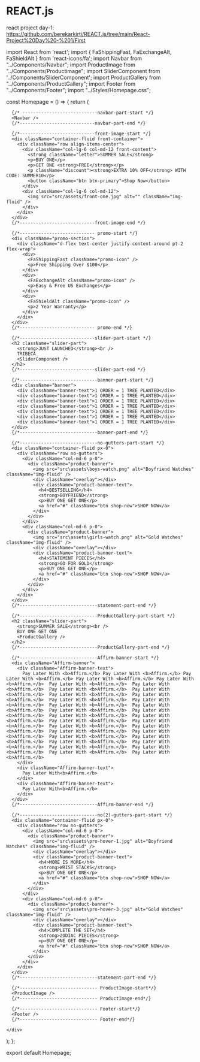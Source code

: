 # REACT.js
react project day-1: https://github.com/berekarkirti/REACT.js/tree/main/React-Project%20Day%20-%201/First



import React from 'react';
import { FaShippingFast, FaExchangeAlt, FaShieldAlt } from 'react-icons/fa';
import Navbar from "../Components/Navbar";
import ProductImage from "../Components/Productimage";
import SliderComponent from '../Components/SliderComponent';
import ProductGallery from "../Components/ProductGallery";
import Footer from "../Components/Footer";
import "../Styles/Homepage.css";

const Homepage = () => {
  return (
    <div className="Main">

      {/* ----------------------------navbar-part-start */}
      <Navbar />
      {/*----------------------------navbar-part-end */}

      {/*----------------------------front-image-start */}
      <div className="container-fluid front-container">
        <div className="row align-items-center">
          <div className="col-lg-6 col-md-12 front-content">
            <strong className="letter">SUMMER SALE</strong>
            <p>BUY ONE</p>
            <p>GET ONE <strong>FREE</strong></p>
            <p className="discount"><strong>EXTRA 10% OFF</strong> WITH CODE: SUMMER10</p>
            <button className="btn btn-primary">Shop Now</button>
          </div>
          <div className="col-lg-6 col-md-12">
            <img src="src/assets/front-one.jpg" alt="" className="img-fluid" />
          </div>
        </div>
      </div>
      {/*----------------------------front-image-end */}

      {/*---------------------------- promo-start */}
      <div className="promo-section">
        <div className="d-flex text-center justify-content-around pt-2 flex-wrap">
          <div>
            <FaShippingFast className="promo-icon" />
            <p>Free Shipping Over $100</p>
          </div>
          <div>
            <FaExchangeAlt className="promo-icon" />
            <p>Easy & Free US Exchanges</p>
          </div>
          <div>
            <FaShieldAlt className="promo-icon" />
            <p>2 Year Warranty</p>
          </div>
        </div>
      </div>
      {/*---------------------------- promo-end */}

      {/*----------------------------slider-part-start */}
      <h2 className="slider-part">
        <strong>JUST LAUNCHED</strong><br />
        TRIBECA
        <SliderComponent />
      </h2>
      {/*----------------------------slider-part-end */}

      {/*-----------------------------banner-part-start */}
      <div className="banner">
        <div className="banner-text">1 ORDER = 1 TREE PLANTED</div>
        <div className="banner-text">1 ORDER = 1 TREE PLANTED</div>
        <div className="banner-text">1 ORDER = 1 TREE PLANTED</div>
        <div className="banner-text">1 ORDER = 1 TREE PLANTED</div>
        <div className="banner-text">1 ORDER = 1 TREE PLANTED</div>
        <div className="banner-text">1 ORDER = 1 TREE PLANTED</div>
        <div className="banner-text">1 ORDER = 1 TREE PLANTED</div>
      </div>
      {/*-----------------------------banner-part-end */}

      {/*-----------------------------no-gutters-part-start */}
      <div className="container-fluid px-0">
        <div className="row no-gutters">
          <div className="col-md-6 p-0">
            <div className="product-banner">
              <img src="src\assets\boys-watch.png" alt="Boyfriend Watches" className="img-fluid" />
              <div className="overlay"></div>
              <div className="product-banner-text">
                <h4>BESTSELLING</h4>
                <strong>BOYFRIEND</strong>
                <p>BUY ONE GET ONE</p>
                <a href="#" className="btn shop-now">SHOP NOW</a>
              </div>
            </div>
          </div>
          <div className="col-md-6 p-0">
            <div className="product-banner">
              <img src="src\assets\girls-watch.png" alt="Gold Watches" className="img-fluid" />
              <div className="overlay"></div>
              <div className="product-banner-text">
                <h4>STATEMENT PIECES</h4>
                <strong>GO FOR GOLD</strong>
                <p>BUY ONE GET ONE</p>
                <a href="#" className="btn shop-now">SHOP NOW</a>
              </div>
            </div>
          </div>
        </div>
      </div>
      {/*-----------------------------statement-part-end */}

      {/*-----------------------------ProductGallery-part-start */}
      <h2 className="slider-part">
        <strong>SUMMER SALE</strong><br />
        BUY ONE GET ONE
        <ProductGallery />
      </h2>
      {/*-----------------------------ProductGallery-part-end */}

      {/*-----------------------------Affirm-banner-start */}
      <div className="Affirm-banner">
        <div className="Affirm-banner-text">
          Pay Later With <b>Affirm.</b> Pay Later With <b>Affirm.</b> Pay Later With <b>Affirm.</b> Pay Later With <b>Affirm.</b> Pay Later With <b>Affirm.</b>  Pay Later With <b>Affirm.</b>  Pay Later With <b>Affirm.</b>  Pay Later With <b>Affirm.</b>  Pay Later With <b>Affirm.</b>  Pay Later With <b>Affirm.</b>  Pay Later With <b>Affirm.</b>  Pay Later With <b>Affirm.</b>  Pay Later With <b>Affirm.</b>  Pay Later With <b>Affirm.</b>  Pay Later With <b>Affirm.</b>  Pay Later With <b>Affirm.</b>  Pay Later With <b>Affirm.</b>  Pay Later With <b>Affirm.</b>  Pay Later With <b>Affirm.</b>  Pay Later With <b>Affirm.</b>  Pay Later With <b>Affirm.</b>  Pay Later With <b>Affirm.</b>  Pay Later With <b>Affirm.</b>  Pay Later With <b>Affirm.</b>  Pay Later With <b>Affirm.</b>  Pay Later With <b>Affirm.</b>  Pay Later With <b>Affirm.</b>  Pay Later With <b>Affirm.</b>  Pay Later With <b>Affirm.</b>  Pay Later With <b>Affirm.</b>  Pay Later With <b>Affirm.</b>  Pay Later With <b>Affirm.</b>  Pay Later With <b>Affirm.</b>
        </div>
        <div className="Affirm-banner-text">
          Pay Later With<b>Affirm.</b>
        </div>
        <div className="Affirm-banner-text">
          Pay Later With<b>Affirm.</b>
        </div>
      </div>
      {/*-----------------------------Affirm-banner-end */}

      {/*-----------------------------no(2)-gutters-part-start */}
      <div className="container-fluid px-0">
        <div className="row no-gutters">
          <div className="col-md-6 p-0">
            <div className="product-banner">
              <img src="src\assets\pro-hover-1.jpg" alt="Boyfriend Watches" className="img-fluid" />
              <div className="overlay"></div>
              <div className="product-banner-text">
                <h4>MORE IS MORE</h4>
                <strong>WRIST STACKS</strong>
                <p>BUY ONE GET ONE</p>
                <a href="#" className="btn shop-now">SHOP NOW</a>
              </div>
            </div>
          </div>
          <div className="col-md-6 p-0">
            <div className="product-banner">
              <img src="src\assets\pro-hover-3.jpg" alt="Gold Watches" className="img-fluid" />
              <div className="overlay"></div>
              <div className="product-banner-text">
                <h4>COMPLETE THE SET</h4>
                <strong>ZODIAC PIECES</strong>
                <p>BUY ONE GET ONE</p>
                <a href="#" className="btn shop-now">SHOP NOW</a>
              </div>
            </div>
          </div>
        </div>
      </div>
      {/*-----------------------------statement-part-end */}

      {/*----------------------------- ProductImage-start*/}
      <ProductImage />
      {/*----------------------------- ProductImage-end*/}

      {/*----------------------------- Footer-start*/}
      <Footer />
      {/*----------------------------- Footer-end*/}

    </div>



  );
};

export default Homepage;
